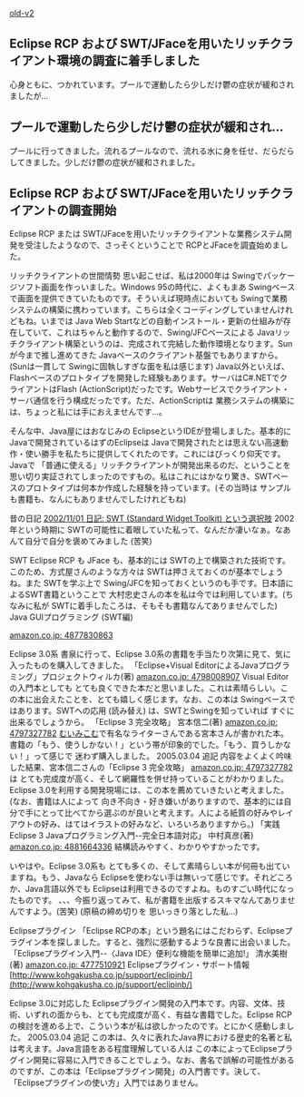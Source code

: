 [old-v2](ig050226-orig.html)

## Eclipse RCP および SWT/JFaceを用いたリッチクライアント環境の調査に着手しました

心身ともに、つかれています。プールで運動したら少しだけ鬱の症状が緩和されましたが…






## プールで運動したら少しだけ鬱の症状が緩和され…


プールに行ってきました。流れるプールなので、流れる水に身を任せ、だらだらしてきました。少しだけ鬱の症状が緩和されました。

## Eclipse RCP および SWT/JFaceを用いたリッチクライアントの調査開始


Eclipse RCP または SWT/JFaceを用いたリッチクライアントな業務システム開発を受注したようなので、さっそくということで RCPとJFaceを調査始めました。

リッチクライアントの世間情勢
思い起こせば、私は2000年は Swingでパッケージソフト画面を作っいました。Windows 95の時代に、よくもまあ Swingベースで画面を提供できていたものです。そういえば現時点においても
Swingで業務システムの構築に携わっています。こちらは全くコーディングしていませんけれどもね。いまでは Java Web Startなどの自動インストール・更新の仕組みが存在していて、これはちゃんと動作するので、Swing/JFCベースによる
Javaリッチクライアント構築というのは、完成されて完結した動作環境となります。Sunが今まで推し進めてきた Javaベースのクライアント基盤でもありますから。(Sunは一貫して
Swingに固執しすぎな面を私は感じます)
Java以外といえば、Flashベースのプロトタイプを開発した経験もあります。サーバはC#.NETでクライアントはFlash (ActionScript)だったです。Webサービスでクライアント・サーバ通信を行う構成だったです。ただ、ActionScriptは
業務システムの構築には、ちょっと私には手におえませんです…。

そんな中、Java屋にはおなじみの EclipseというIDEが登場しました。基本的に Javaで開発されているはずのEclipseは Javaで開発されたとは思えない高速動作・使い勝手を私たちに提供してくれたのです。これにはびっくり仰天です。Javaで
「普通に使える」リッチクライアントが開発出来るのだ、ということを 思い切り実証されてしまったのですもの。私はこれにはかなり驚き、SWTベースのプロトタイプは何本か作成した経験を持っています。(その当時は
サンプルも書籍も、なんにもありませんでしたけれどもね)

昔の日記
[2002/11/01 日記: SWT (Standard Widget Toolkit) という選択肢](../2002/ig021101.html)
  2002年という時期に SWTの可能性に着眼していた私って、なんだか凄いなぁ。なあんて自分で自分を褒めてみました (苦笑)


SWT
Eclipse RCP も JFace も、基本的には SWTの上で構築された技術です。このため、方式屋さんのような方々は SWTは押さえておくのが基本でしょうね。また
SWTを学ぶ上で Swing/JFCを知っておくというのも手です。日本語によるSWT書籍ということで 大村忠史さんの本を私は今では利用しています。(ちなみに私が
SWTに着手したころは、そもそも書籍なんてありませんでした)
Java GUIプログラミング (SWT編) 


[amazon.co.jp: 4877830863](http://www.amazon.co.jp/exec/obidos/ASIN/4877830863/igapyondiary-22)


Eclipse 3.0系
書泉に行って、Eclipse 3.0系の書籍を手当たり次第に見て、気に入ったものを購入してきました。
「Eclipse+Visual EditorによるJavaプログラミング」プロジェクトウィルカ(著) [amazon.co.jp: 4798008907](http://www.amazon.co.jp/exec/obidos/ASIN/4798008907/igapyondiary-22)
  Visual Editor の入門本としても とても良くできた本だと思いました。これは素晴らしい。この本に出会えたことを、とても嬉しく感じます。なお、この本は
  Swingベースではあります。SWTへの応用 (読み替え) は、SWTとSwingを知っていれば すぐに出来るでしょうから。
  「Eclipse 3 完全攻略」 宮本信二(著) [amazon.co.jp: 4797327782](http://www.amazon.co.jp/exec/obidos/ASIN/4797327782/igapyondiary-22)
  [むいみこむ](http://muimi.com/)で有名なライターさんである宮本さんが書かれた本。書籍の「もう、使うしかない！」という帯が印象的でした。「もう、買うしかない！」って感じで 迷わず購入しました。
  2005.03.04 追記 内容をよくよく吟味した結果、宮本信二さんの「Eclipse 3 完全攻略」 [amazon.co.jp: 4797327782](http://www.amazon.co.jp/exec/obidos/ASIN/4797327782/igapyondiary-22) は とても完成度が高く、そして網羅性を併せ持っていることがわかりました。Eclipse
  3.0を利用する開発現場には、この本を薦めていきたいと考えました。(なお、書籍は人によって 向き不向き・好き嫌いがありますので、基本的には自分で手にとって比べてから選ぶのが良いと考えます。人による紙質の好みやレイアウトの好み、はてはイラストの好みなど、いろいろありますから。)
  「実践Eclipse 3 Javaプログラミング入門--完全日本語対応」 中村真彦(著) [amazon.co.jp: 4881664336](http://www.amazon.co.jp/exec/obidos/ASIN/4881664336/igapyondiary-22)
  結構読みやすく、わかりやすかったです。


いやはや。Eclipse 3.0系も とても多くの、そして素晴らしい本が何冊も出ていますね。もう、Javaなら Eclipseを使わない手は無いって感じです。それどころか、Java言語以外でも
Eclipseは利用できるのですよね。ものすごい時代になったものです。
、、、今振り返ってみて、私が書籍を出版するスキマなんてありませんですよう。(苦笑) (原稿の締め切りを 思いっきり落とした私…)

Eclipseプラグイン
「Eclipse RCPの本」という題名にはこだわらず、Eclipseプラグイン本を探しました。すると、強烈に感動するような良書に出会いました。
「Eclipseプラグイン入門--〈Java IDE〉便利な機能を簡単に追加!」 清水美樹 (著) [amazon.co.jp: 4777510921](http://www.amazon.co.jp/exec/obidos/ASIN/4777510921/igapyondiary-22)
  Eclipseプラグイン・サポート情報
    [http://www.kohgakusha.co.jp/support/eclipinb/](http://www.kohgakusha.co.jp/support/eclipinb/)
  
  Eclipse 3.0に対応した Eclipseプラグイン開発の入門本です。内容、文体、技術、いずれの面からも、とても完成度が高く、有益な書籍でした。Eclipse
  RCPの検討を進める上で、こういう本が私は欲しかったのです。とにかく感動しました。
  2005.03.04 追記 この本は、久々に表れたJava界における歴史的名著と私は考えます。Java言語をある程度理解している人は この本によってEclipseプラグイン開発に容易に入門できることでしょう。なお、書名で誤解の可能性があるのですが、この本は「Eclipseプラグイン開発」の入門書です。決して、「Eclipseプラグインの使い方」入門ではありません。